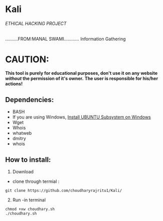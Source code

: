 # Kali
###### ETHICAL HACKING PROJECT #########
..........FROM:MANAL SWAMI............
Information Gathering


# CAUTION:
**This tool is purely for educational purposes, don't use it on any website *without* the permission of it's owner.**
**The user is responsible for his/her actions!**

## Dependencies:

  -  BASH
  -  If you are using Windows, [Install UBUNTU Subsystem on Windows](https://docs.microsoft.com/en-us/windows/wsl/install-win10)
  -  Wget
  -  Whois
  -  whatweb
  -  dmitry
  -  whois


## How to install: 
 1. Download
 - clone through termial :
  ``` 
  git clone https://github.com/choudharyrajritu1/Kali/
  ```
  2. Run
  -in terminal
  ```
  chmod +xw choudhary.sh
  ./choudhary.sh
  ```
